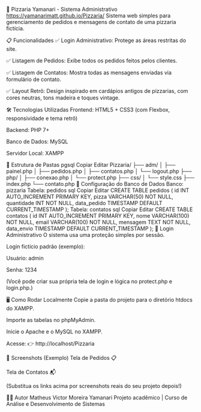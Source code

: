 🍕 Pizzaria Yamanari - Sistema Administrativo
https://yamanarimatt.github.io/Pizzaria/
Sistema web simples para gerenciamento de pedidos e mensagens de contato de uma pizzaria fictícia.

📋 Funcionalidades
✅ Login Administrativo: Protege as áreas restritas do site.

✅ Listagem de Pedidos: Exibe todos os pedidos feitos pelos clientes.

✅ Listagem de Contatos: Mostra todas as mensagens enviadas via formulário de contato.

✅ Layout Retrô: Design inspirado em cardápios antigos de pizzarias, com cores neutras, tons madeira e toques vintage.

🛠️ Tecnologias Utilizadas
Frontend: HTML5 + CSS3 (com Flexbox, responsividade e tema retrô)

Backend: PHP 7+

Banco de Dados: MySQL

Servidor Local: XAMPP

📂 Estrutura de Pastas
pgsql
Copiar
Editar
Pizzaria/
├── adm/
│   ├── painel.php
│   ├── pedidos.php
│   ├── contatos.php
│   └── logout.php
├── php/
│   ├── conexao.php
│   └── protect.php
├── css/
│   └── style.css
├── index.php
└── contato.php
💾 Configuração do Banco de Dados
Banco: pizzaria
Tabela: pedidos
sql
Copiar
Editar
CREATE TABLE pedidos (
  id INT AUTO_INCREMENT PRIMARY KEY,
  pizza VARCHAR(50) NOT NULL,
  quantidade INT NOT NULL,
  data_pedido TIMESTAMP DEFAULT CURRENT_TIMESTAMP
);
Tabela: contatos
sql
Copiar
Editar
CREATE TABLE contatos (
  id INT AUTO_INCREMENT PRIMARY KEY,
  nome VARCHAR(100) NOT NULL,
  email VARCHAR(100) NOT NULL,
  mensagem TEXT NOT NULL,
  data_envio TIMESTAMP DEFAULT CURRENT_TIMESTAMP
);
🔑 Login Administrativo
O sistema usa uma proteção simples por sessão.

Login fictício padrão (exemplo):

Usuário: admin

Senha: 1234

(Você pode criar sua própria tela de login e lógica no protect.php e login.php.)

🖥️ Como Rodar Localmente
Copie a pasta do projeto para o diretório htdocs do XAMPP.

Importe as tabelas no phpMyAdmin.

Inicie o Apache e o MySQL no XAMPP.

Acesse:
👉 http://localhost/Pizzaria

🎨 Screenshots (Exemplo)
Tela de Pedidos 📋

Tela de Contatos 📬

(Substitua os links acima por screenshots reais do seu projeto depois!)

👨‍💻 Autor
Matheus Victor Moreira Yamanari
Projeto acadêmico | Curso de Análise e Desenvolvimento de Sistemas
